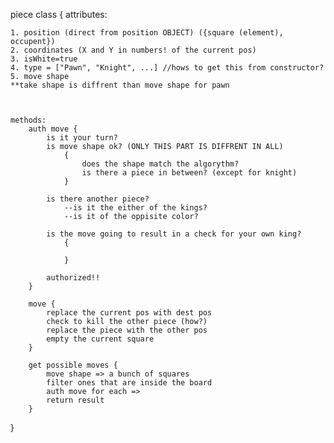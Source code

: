 piece class {
    attributes:
    
    1. position (direct from position OBJECT) ({square (element), occupent})
    2. coordinates (X and Y in numbers! of the current pos)
    3. isWhite=true
    4. type = ["Pawn", "Knight", ...] //hows to get this from constructor?
    5. move shape
    **take shape is diffrent than move shape for pawn



    methods:
        auth move {
            is it your turn?
            is move shape ok? (ONLY THIS PART IS DIFFRENT IN ALL)
                {
                    does the shape match the algorythm?
                    is there a piece in between? (except for knight)
                }

            is there another piece?
                --is it the either of the kings?
                --is it of the oppisite color?

            is the move going to result in a check for your own king?
                {

                }

            authorized!!
        }

        move {
            replace the current pos with dest pos
            check to kill the other piece (how?)
            replace the piece with the other pos
            empty the current square
        }

        get possible moves {
            move shape => a bunch of squares
            filter ones that are inside the board
            auth move for each => 
            return result
        }
}